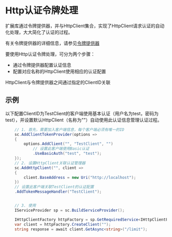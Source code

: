# Http认证令牌处理

扩展库通过令牌提供器，并与HttpClient集合，实现了HttpClient请求认证的自动化处理，大大简化了认证的过程。

有关令牌提供器的详细信息，请参见[令牌提供器](./TokenProvider.md)

要使用Http认证令牌处理，可分为两个步骤：

- 通过令牌提供器配置认证信息
- 配置对应名称的HttpClient使用相应的认证配置

HttpClient与令牌提供器之间通过指定的ClientID关联

## 示例

以下配置ClientID为TestClient的客户端使用基本认证（用户名为test，密码为test），并设置默认HttpClient（名称为""）自动使用此认证信息管理认证过程。

```c#
    // 1. 首先，需要加入客户端信息，每个客户端必须有唯一的ID
    sc.AddClientTokenProvider(options =>
    {
        options.AddClient("", "TestClient", "")
            // 设置此客户端使用Basic认证
            .UseBasicAuth("test", "test");
    });
    // 2. 设置HttpClient关联认证管理器
    sc.AddHttpClient("", client =>
    {
        client.BaseAddress = new Uri("http://localhost");
    })
    // 设置此客户端关联TestClient的认证配置
    .AddTokenMessageHandler("TestClient");


    // 3. 使用
    IServiceProvider sp = sc.BuildServiceProvider();

    IHttpClientFactory httpFactory = sp.GetRequiredService<IHttpClientFactory>();
    var client = httpFactory.CreateClient("");
    string response = await client.GetAsync<string>("/limit");
```
